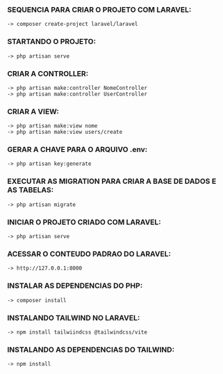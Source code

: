 ### SEQUENCIA PARA CRIAR O PROJETO COM LARAVEL:
	-> composer create-project laravel/laravel

### STARTANDO O PROJETO:
	-> php artisan serve

### CRIAR A CONTROLLER:
	-> php artisan make:controller NomeController
	-> php artisan make:controller UserController

### CRIAR A VIEW:
	-> php artisan make:view nome
	-> php artisan make:view users/create

### GERAR A CHAVE PARA O ARQUIVO .env:
	-> php artisan key:generate

### EXECUTAR AS MIGRATION PARA CRIAR A BASE DE DADOS E AS TABELAS:
	-> php artisan migrate

### INICIAR O PROJETO CRIADO COM LARAVEL:
	-> php artisan serve

### ACESSAR O CONTEUDO PADRAO DO LARAVEL:
	-> http://127.0.0.1:8000

### INSTALAR AS DEPENDENCIAS DO PHP:
	-> composer install

### INSTALANDO TAILWIND NO LARAVEL:
	-> npm install tailwiindcss @tailwindcss/vite

### INSTALANDO AS DEPENDENCIAS DO TAILWIND:
	-> npm install





